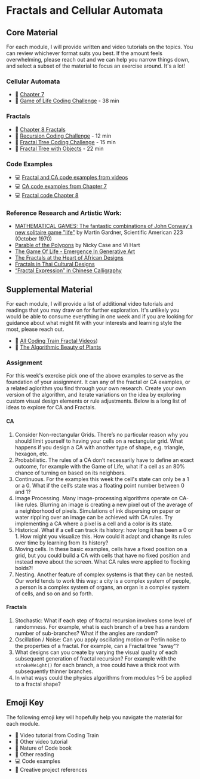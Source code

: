 # Fractals and Cellular Automata

## Core Material

For each module, I will provide written and video tutorials on the topics. You can review whichever format suits you best. If the amount feels overwhelming, please reach out and we can help you narrow things down, and select a subset of the material to focus an exercise around. It's a lot!

### Cellular Automata

- 📗 [Chapter 7](https://natureofcode.com/cellular-automata/)
- 🚂 [Game of Life Coding Challenge](https://thecodingtrain.com/CodingChallenges/085-the-game-of-life.html) - 38 min

### Fractals

- 📗 [Chapter 8 Fractals](https://natureofcode.com/fractals/)
- 🚂 [Recursion Coding Challenge](https://thecodingtrain.com/CodingChallenges/077-recursion.html) - 12 min
- 🚂 [Fractal Tree Coding Challenge](https://thecodingtrain.com/CodingChallenges/014-fractaltree.html) - 15 min
- 🚂 [Fractal Tree with Objects](https://thecodingtrain.com/challenges/15-object-oriented-fractal-trees) - 22 min

### Code Examples

- 💻 [Fractal and CA code examples from videos](https://editor.p5js.org/codingtrain/collections/fJ78Clagf)
- 💻 [CA code examples from Chapter 7](https://editor.p5js.org/natureofcode/collections/vO150fv4lv)
- 💻 [Fractal code Chapter 8](https://editor.p5js.org/natureofcode/collections/ujbdOAEy3)

### Reference Research and Artistic Work:

- [MATHEMATICAL GAMES: The fantastic combinations of John Conway's new solitaire game "life"](http://ddi.cs.uni-potsdam.de/HyFISCH/Produzieren/lis_projekt/proj_gamelife/ConwayScientificAmerican.htm) by Martin Gardner, Scientific American 223 (October 1970)
- [Parable of the Polygons](https://ncase.me/polygons/) by Nicky Case and Vi Hart
- [The Game Of Life - Emergence In Generative Art](https://www.artnome.com/news/2020/7/12/the-game-of-life-emergence-in-generative-art)
- [The Fractals at the Heart of African Designs](https://www.ted.com/talks/ron_eglash_the_fractals_at_the_heart_of_african_designs?language=en#t-4262)
- [Fractals in Thai Cultural Designs](https://kvis.ac.th/userfiles/files/Fractals_full%20paper-corrected.pdf)
- [“Fractal Expression” in Chinese Calligraphy ](https://arxiv.org/pdf/0810.1242.pdf)

## Supplemental Material

For each module, I will provide a list of additional video tutorials and readings that you may draw on for further exploration. It's unlikely you would be able to consume everything in one week and if you are looking for guidance about what might fit with your interests and learning style the most, please reach out.

- 🚂 [All Coding Train Fractal Videos](https://thecodingtrain.com/challenges/lang/all/topic/fractal))
- 📕 [The Algorithmic Beauty of Plants](http://algorithmicbotany.org/papers/#abop)

### Assignment

For this week's exercise pick one of the above examples to serve as the foundation of your assignment. It can any of the fractal or CA examples, or a related aglorithm you find through your own research. Create your own version of the algorithm, and iterate variations on the idea by exploring custom visual design elements or rule adjustments. Below is a long list of ideas to explore for CA and Fractals.

#### CA

1. Consider Non-rectangular Grids. There’s no particular reason why you should limit yourself to having your cells on a rectangular grid. What happens if you design a CA with another type of shape, e.g. triangle, hexagon, etc.
2. Probabilistic. The rules of a CA don’t necessarily have to define an exact outcome, for example with the Game of Life, what if a cell as an 80% chance of turning on based on its neighbors.
3. Continuous. For the examples this week the cell's state can only be a 1 or a 0. What if the cell’s state was a floating point number between 0 and 1?
4. Image Processing. Many image-processing algorithms operate on CA-like rules. Blurring an image is creating a new pixel out of the average of a neighborhood of pixels. Simulations of ink dispersing on paper or water rippling over an image can be achieved with CA rules. Try implementing a CA where a pixel is a cell and a color is its state.
5. Historical. What if a cell can track its history: how long it has been a 0 or 1. How might you visualize this. How could it adapt and change its rules over time by learning from its history?
6. Moving cells. In these basic examples, cells have a fixed position on a grid, but you could build a CA with cells that have no fixed position and instead move about the screen. What CA rules were applied to flocking boids?!
7. Nesting. Another feature of complex systems is that they can be nested. Our world tends to work this way: a city is a complex system of people, a person is a complex system of organs, an organ is a complex system of cells, and so on and so forth.

#### Fractals

1. Stochastic: What if each step of fractal recursion involves some level of randomness. For example, what is each branch of a tree has a random number of sub-branches? What if the angles are random?
2. Oscillation / Noise: Can you apply oscillating motion or Perlin noise to the properties of a fractal. For example, can a Fractal tree "sway"?
3. What designs can you create by varying the visual quality of each subsequent generation of fractal recursion? For example with the `strokeWeight()` for each branch, a tree could have a thick root with subsequently thinner branches.
4. In what ways could the physics algorithms from modules 1-5 be applied to a fractal shape?

## Emoji Key

The following emoji key will hopefully help you navigate the material for each module.

- 🚂 Video tutorial from Coding Train
- 🎥 Other video tutorial
- 📗 Nature of Code book
- 📕 Other reading
- 💻 Code examples
- 🎨 Creative project references
